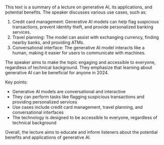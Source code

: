 This text is a summary of a lecture on generative AI, its applications, and potential benefits. The speaker discusses various use cases, such as:

1. Credit card management: Generative AI models can help flag suspicious transactions, prevent identity theft, and provide personalized banking services.
2. Travel planning: The model can assist with exchanging currency, finding nearby banks, and providing ATMs.
3. Conversational interface: The generative AI model interacts like a human, making it easier for users to communicate with machines.

The speaker aims to make the topic engaging and accessible to everyone, regardless of technical background. They emphasize that learning about generative AI can be beneficial for anyone in 2024.

Key points:

* Generative AI models are conversational and interactive
* They can perform tasks like flagging suspicious transactions and providing personalized services
* Use cases include credit card management, travel planning, and conversational interfaces
* The technology is designed to be accessible to everyone, regardless of technical background

Overall, the lecture aims to educate and inform listeners about the potential benefits and applications of generative AI.